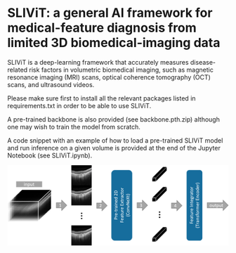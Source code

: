 # SLIViT: a general AI framework for medical-feature diagnosis from limited 3D biomedical-imaging data

SLIViT is a deep-learning framework that accurately measures disease-related risk factors in volumetric biomedical imaging, such as magnetic resonance imaging (MRI) scans, optical coherence tomography (OCT) scans, and ultrasound videos. 

Please make sure first to install all the relevant packages listed in requirements.txt in order to be able to use SLIViT.

A pre-trained backbone is also provided (see backbone.pth.zip) although one may wish to train the model from scratch.

A code snippet with an example of how to load a pre-trained SLIViT model and run inference on a given volume is provided at the end of the Jupyter Notebook (see SLIViT.ipynb).

<img src="figures/SLIViT2.png" width="900px"/>
